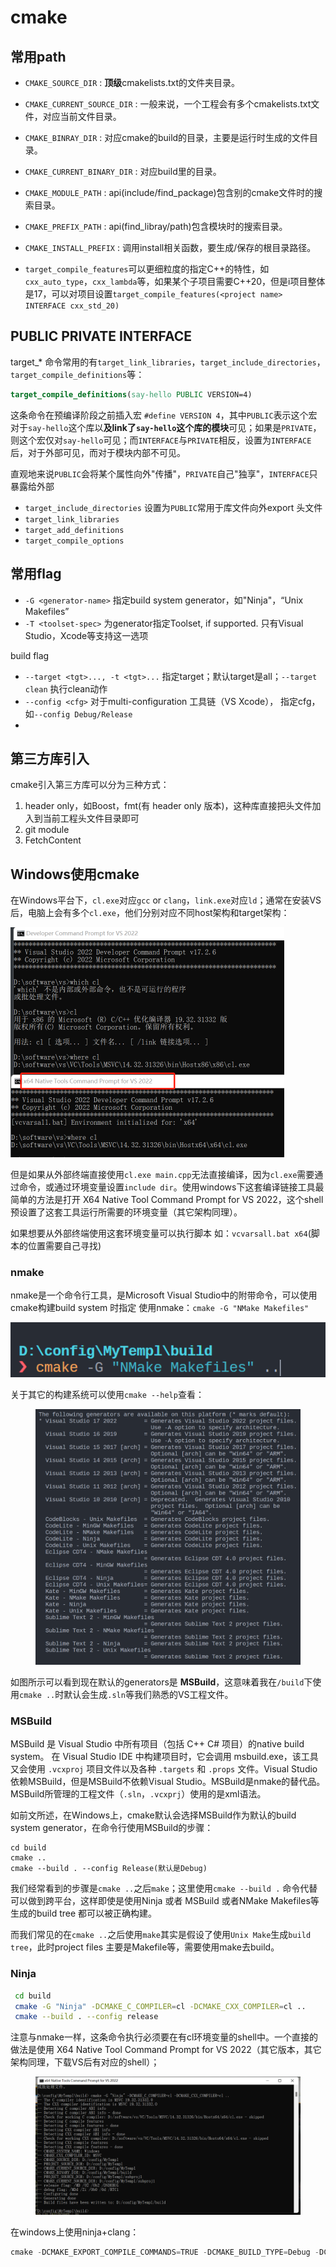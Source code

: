 # cmake

## 常用path

- `CMAKE_SOURCE_DIR` : **顶级**cmakelists.txt的文件夹目录。
- `CMAKE_CURRENT_SOURCE_DIR` : 一般来说，一个工程会有多个cmakelists.txt文件，对应当前文件目录。
- `CMAKE_BINRAY_DIR` : 对应cmake的build的目录，主要是运行时生成的文件目录。
- `CMAKE_CURRENT_BINARY_DIR` : 对应build里的目录。
- `CMAKE_MODULE_PATH` : api(include/find_package)包含别的cmake文件时的搜索目录。
- `CMAKE_PREFIX_PATH` : api(find_libray/path)包含模块时的搜索目录。
- `CMAKE_INSTALL_PREFIX` : 调用install相关函数，要生成/保存的根目录路径。



- `target_compile_features`可以更细粒度的指定C++的特性，如`cxx_auto_type`，`cxx_lambda`等，如果某个子项目需要C++20，但是i项目整体是17，可以对项目设置`target_compile_features(<project name> INTERFACE cxx_std_20)`

## PUBLIC  PRIVATE INTERFACE

target_* 命令常用的有`target_link_libraries`，`target_include_directories`，`target_compile_definitions`等：

```cmake
target_compile_definitions(say-hello PUBLIC VERSION=4)
```

这条命令在预编译阶段之前插入宏 `#define VERSION 4`，其中`PUBLIC`表示这个宏对于`say-hello`这个库以**及link了`say-hello`这个库的模块**可见；如果是`PRIVATE`，则这个宏仅对`say-hello`可见；而`INTERFACE`与`PRIVATE`相反，设置为`INTERFACE`后，对于外部可见，而对于模块内部不可见。

直观地来说`PUBLIC`会将某个属性向外"传播"，`PRIVATE`自己"独享"，`INTERFACE`只暴露给外部

- `target_include_directories` 设置为`PUBLIC`常用于库文件向外export 头文件
- `target_link_libraries` 
- `target_add_definitions`
- `target_compile_options`

## 常用flag

- `-G <generator-name>` 指定build system generator，如"Ninja"，“Unix Makefiles”
- `-T <toolset-spec>` 为generator指定Toolset, if supported. 只有Visual Studio，Xcode等支持这一选项

build flag

- `--target <tgt>..., -t <tgt>...` 指定target；默认target是all；`--target clean` 执行clean动作
- `--config <cfg>` 对于multi-configuration 工具链（VS Xcode）， 指定cfg，如`--config Debug/Release`
- 

## 第三方库引入

cmake引入第三方库可以分为三种方式：

1. header only，如Boost，fmt(有 header only 版本)，这种库直接把头文件加入到当前工程头文件目录即可
2. git module
3. FetchContent

## Windows使用cmake

在Windows平台下，`cl.exe`对应`gcc` or `clang`，`link.exe`对应`ld`；通常在安装VS后，电脑上会有多个`cl.exe`，他们分别对应不同host架构和target架构：

<img src="./cmake-study.assets/image-20220730190848346.png" alt="image-20220730190848346" style="zoom:50%;" />

但是如果从外部终端直接使用`cl.exe main.cpp`无法直接编译，因为`cl.exe`需要通过命令，或通过环境变量设置`include dir`。使用windows下这套编译链接工具最简单的方法是打开 X64 Native Tool Command Prompt for VS 2022，这个shell 预设置了这套工具运行所需要的环境变量（其它架构同理）。

如果想要从外部终端使用这套环境变量可以执行脚本 如：`vcvarsall.bat x64`(脚本的位置需要自己寻找)

### nmake

nmake是一个命令行工具，是Microsoft Visual Studio中的附带命令，可以使用cmake构建build system 时指定 使用nmake：`cmake -G "NMake Makefiles"`

![image-20220730194727781](./cmake-study.assets/image-20220730194727781.png)

关于其它的构建系统可以使用`cmake --help`查看：

<figure><img src="cmake-study.assets/image-20220730195434113.png" alt="image-20220730195434113" style="zoom: 50%;" /></figure>

如图所示可以看到现在默认的generators是 **MSBuild**，这意味着我在`/build`下使用`cmake ..`时默认会生成`.sln`等我们熟悉的VS工程文件。

### MSBuild

MSBuild 是 Visual Studio 中所有项目（包括 C++ C# 项目）的native build system。 在 Visual Studio IDE 中构建项目时，它会调用 msbuild.exe，该工具又会使用 `.vcxproj` 项目文件以及各种 `.targets` 和 `.props` 文件。Visual Studio 依赖MSBuild，但是MSBuild不依赖Visual Studio。MSBuild是nmake的替代品。MSBuild所管理的工程文件（`.sln`，`.vcxprj`）使用的是xml语法。

如前文所述，在Windows上，cmake默认会选择MSBuild作为默认的build system generator，在命令行使用MSBuild的步骤：

```
cd build
cmake ..
cmake --build . --config Release(默认是Debug)
```

我们经常看到的步骤是`cmake ..`之后`make`；这里使用`cmake --build .` 命令代替可以做到跨平台，这样即使是使用Ninja 或者 MSBuild 或者NMake Makefiles等生成的build tree 都可以被正确构建。

而我们常见的在`cmake ..`之后使用`make`其实是假设了使用`Unix Make`生成`build tree`，此时project files 主要是Makefile等，需要使用make去build。



### Ninja

```bash
 cd build
 cmake -G "Ninja" -DCMAKE_C_COMPILER=cl -DCMAKE_CXX_COMPILER=cl ..
 cmake --build . --config release
```

注意与nmake一样，这条命令执行必须要在有cl环境变量的shell中。一个直接的做法是使用 X64 Native Tool Command Prompt for VS 2022（其它版本，其它架构同理，下载VS后有对应的shell）；

<figure><img src="cmake-study.assets/image-20220730204145599.png" alt="image-20220730204145599" style="zoom:50%;" /></figure>

在windows上使用ninja+clang：

```powershell
cmake -DCMAKE_EXPORT_COMPILE_COMMANDS=TRUE -DCMAKE_BUILD_TYPE=Debug -DCMAKE_C_COMPILER=clang -DCMAKE_CXX_COMPILER=clang++ -S. -Bbuild -GNinja
```

